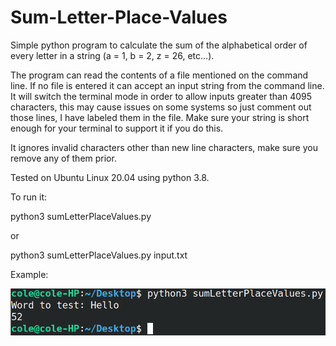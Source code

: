 # Sum-Letter-Place-Values
Simple python program to calculate the sum of the alphabetical order of every letter in a string (a = 1, b = 2, z = 26, etc...).

The program can read the contents of a file mentioned on the command line.
If no file is entered it can accept an input string from the command line. It will switch the terminal mode in order to allow inputs greater than 4095 characters, this may cause issues on some systems so just comment out those lines, I have labeled them in the file. Make sure your string is short enough for your terminal to support it if you do this.

It ignores invalid characters other than new line characters, make sure you remove any of them prior.

Tested on Ubuntu Linux 20.04 using python 3.8.

To run it:

python3 sumLetterPlaceValues.py

or

python3 sumLetterPlaceValues.py input.txt

Example:

![Example](Screenshot_20200812_023421.png)
